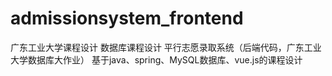# admissionsystem_frontend
广东工业大学课程设计 数据库课程设计 平行志愿录取系统（后端代码，广东工业大学数据库大作业） 基于java、spring、MySQL数据库、vue.js的课程设计
